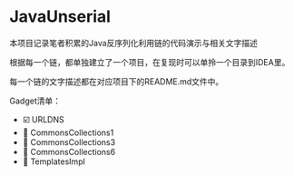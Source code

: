 # JavaUnserial

本项目记录笔者积累的Java反序列化利用链的代码演示与相关文字描述

根据每一个链，都单独建立了一个项目，在复现时可以单拎一个目录到IDEA里。

每一个链的文字描述都在对应项目下的README.md文件中。

Gadget清单：
* ☑️ URLDNS
* 🚩 CommonsCollections1
* 🚩 CommonsCollections3
* 🚩 CommonsCollections6
* 🚩 TemplatesImpl

